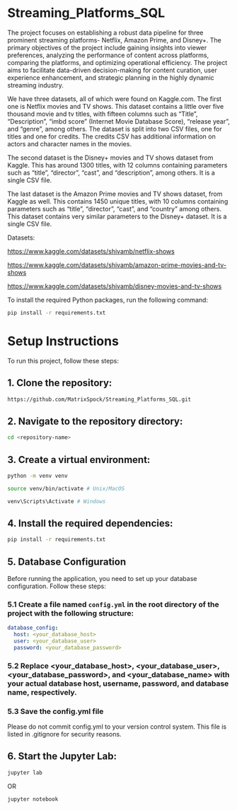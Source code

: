 # Streaming_Platforms_SQL

The project focuses on establishing a robust data pipeline for three prominent streaming platforms- Netflix, Amazon Prime, and Disney+. The primary objectives of the project include gaining insights into viewer preferences, analyzing the performance of content across platforms, comparing the platforms, and optimizing operational efficiency. The project aims to facilitate data-driven decision-making for content curation, user experience enhancement, and strategic planning in the highly dynamic streaming industry.

We have three datasets, all of which were found on Kaggle.com. The first one is Netflix movies and TV shows. This dataset contains a little over five thousand movie and tv titles, with fifteen columns such as “Title”, “Description”, “imbd score” (Internet Movie Database Score), “release year”, and “genre”, among others. The dataset is split into two CSV files, one for titles and one for credits. The credits CSV has additional information on actors and character names in the movies.

The second dataset is the Disney+ movies and TV shows dataset from Kaggle. This has around 1300 titles, with 12 columns containing parameters such as “title”, “director”, “cast”, and “description”, among others. It is a single CSV file.
 
The last dataset is the Amazon Prime movies and TV shows dataset, from Kaggle as well. This contains 1450 unique titles, with 10 columns containing parameters such as “title”, “director”, “cast”, and “country” among others. This dataset contains very similar parameters to the Disney+ dataset. It is a single CSV file.


Datasets:

https://www.kaggle.com/datasets/shivamb/netflix-shows

https://www.kaggle.com/datasets/shivamb/amazon-prime-movies-and-tv-shows

https://www.kaggle.com/datasets/shivamb/disney-movies-and-tv-shows

To install the required Python packages, run the following command:

```sh
pip install -r requirements.txt
```
# Setup Instructions

To run this project, follow these steps:

## 1. Clone the repository:
```sh
https://github.com/MatrixSpock/Streaming_Platforms_SQL.git
```
## 2. Navigate to the repository directory:
```sh
cd <repository-name>
```
## 3. Create a virtual environment:
```sh
python -m venv venv
```
```sh
source venv/bin/activate # Unix/MacOS
```
```sh
venv\Scripts\Activate # Windows
```
## 4. Install the required dependencies:
```sh
pip install -r requirements.txt
```
## 5. Database Configuration

Before running the application, you need to set up your database configuration. Follow these steps:

### 5.1 Create a file named `config.yml` in the root directory of the project with the following structure:

```yaml
database_config:
  host: <your_database_host>
  user: <your_database_user>
  password: <your_database_password>
```
### 5.2 Replace <your_database_host>, <your_database_user>, <your_database_password>, and <your_database_name> with your actual database host, username, password, and database name, respectively.
### 5.3 Save the config.yml file
Please do not commit config.yml to your version control system. This file is listed in .gitignore for security reasons.

## 6. Start the Jupyter Lab:
```sh
jupyter lab
```
OR
```sh
jupyter notebook
```
